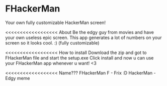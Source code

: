 # FHackerMan
>>>>>>>>>>>>>>>>>>
Your own fully customizable HackerMan screen!
>>>>>>>>>>>>>>>>>>


<<<<<<<<<<<<<<<<<< About
Be the edgy guy from movies and have your own useless epic screen.
This app generates a lot of numbers on your screen so it looks cool. :) (fully customizable)



<<<<<<<<<<<<<<<<<< How to install
Download the zip and got to FHackerMan file and start the setup.exe
Click install and now u can use your FHackerMan app whenever u want! <3 



<<<<<<<<<<<<<<<<<< Name???
FHackerMan
F - Frix :D
HackerMan - Edgy meme

